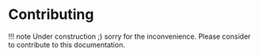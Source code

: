 # Contributing

!!! note
    Under construction ;) sorry for the inconvenience. Please consider to
    contribute to this documentation.
